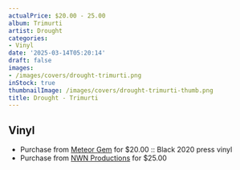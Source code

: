 ```yaml
---
actualPrice: $20.00 - 25.00
album: Trimurti
artist: Drought
categories:
- Vinyl
date: '2025-03-14T05:20:14'
draft: false
images:
- /images/covers/drought-trimurti.png
inStock: true
thumbnailImage: /images/covers/drought-trimurti-thumb.png
title: Drought - Trimurti
---
```


## Vinyl
* Purchase from [Meteor Gem](https://meteor-gem.com/products/drought-trimurti-lp) for $20.00 :: Black 2020 press vinyl
* Purchase from [NWN Productions](http://shop.nwnprod.com/index.php?route=product/product&path=75&product_id=60788&sort=pd.name&order=ASC) for $25.00
